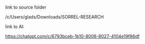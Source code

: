 
link to source folder

/c/Users/glads/Downloads/SORREL-RESEARCH

link to AI:

https://chatgpt.com/c/6793bceb-1b10-8006-8027-4104e19f86df

